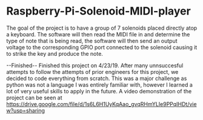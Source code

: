 # Raspberry-Pi-Solenoid-MIDI-player

The goal of the project is to have a group of 7 solenoids placed directly atop a keyboard. The software will then read the MIDI file in
and determine the type of note that is being read, the software will then send an output voltage to the corresponding GPIO port connected to the solenoid causing it to strike the key and produce the note. 


--Finished--
Finished this project on 4/23/19. After many unnsuccesful attempts to follow the attempts of prior engineers for this project, we decided to code everything from scratch. 
This was a major challenge as python was not a language I was entirely familiar with, however I learned a lot of very useful skills to apply in the future.
A video demonstration of the project can be seen at https://drive.google.com/file/d/1s6L6H1UyKqAao_gvqRHmYLIe9PPqIHDt/view?usp=sharing

